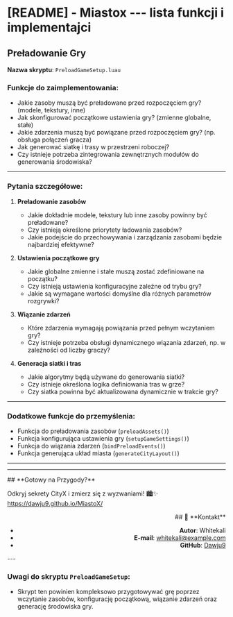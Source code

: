 <!---


 nreee
<div align="center">
  
  <div align="center">
    ---
    <br>
      # 🏙️ **CityX Framework by Whitekali** 🖤🖥️
    <br>
    ---
  </div>
 
  <div align="left"> 
  --- 
    <br>
      [Live status# 🏙️ CityX](https://dawju9.github.io/MiastoX/) 🖤🖥️
    <br>
  ---
    
  </div>
    <div align="left">
      <div class="code">
         ```rs
          🔍 Kluczowe Funkcje
          Modularność i dostępność do ustawień całości gry jak i miasta
          Efektywne Zarządzanie Danymi modelami wielkościami a nawet i logiką samej fizyki
          ```
      ,Code White
      </div>
      <div class="code">
                          ```
        Podstawowe Założenia
        Wczesne ładowanie: Sprawdzanie zależności i obecności kluczowych elementów (modele, dane, tekstury).
        Modularna struktura: Skrypty i elementy podzielone na funkcjonalne grupy.
        Prosty interfejs użytkownika: Nakładające się menu (Start, Pauza, Wyjście).
        Mechanika gry: Sterowanie graczem i podstawowe interakcje.
        Proceduralność: Generowanie budynków w świecie gry na podstawie predefiniowanych danych.
```
      ,Code White
      </div>
  </div>
</div>

<div align="center">
---
<div align="center"># 🏙️ **CityX Framework by Whitekali** 🖤🖥️</div>
---
<br>

---
<div align="left"> 
[Live status# 🏙️ CityX](https://dawju9.github.io/MiastoX/) 🖤🖥️</div>
---
```rs
**🔍 Kluczowe Funkcje**
<div align="left">
Modularność i dostępność do ustawień całości gry jak i miasta
Efektywne Zarządzanie Danymi modelami wielkościami a nawet i logiką samej fizyki
</div>
```
---
---
💡 Wpływ na Informatyzację
---
Efektywność
Innowacja
Skalowalność
---
🌐 Potencjalne Zastosowania
---
Gry Multiplayer
Aplikacje Webowe
Narzędzia Edukacyjne
---
📝 Uwagi
---
Projekt wymaga doświadczenia w środowisku Roblox i Rust.
Dokumentacja obejmuje kluczowe aspekty.
Kluczowe algorytmy oraz struktury są chronione.
---
🎮 Rozpoczęcie Przygody w CityX
🌌 Zanurz się w cybernetycznym świecie!
</div>

---
<div align="left">
## 👤 **Kontakt**

- **Autor**: Whitekali
- **E-mail**: whitekali@example.com
- **GitHub**: [Dawju9](https://github.com/Dawju9)

</div>
---
## **Gotowy na Przygody?**

<div align="left">
Odkryj sekrety CityX i zmierz się z wyzwaniami! 🏙️✨

</div>
</div>
<div align="center">
🏗️ Struktura Projektu
<div align="left">
/cityx-backend: Rust
/cityx-client: Roblox Lua
/cityx-core: Roblox Lua
/cityx-server: Roblox Lua
/cityx-renderer: Rust
/game: Zasoby gry

</div> [miro](https://miro.com/app/board/uXjVKtfWXNY=/?share_link_id=381033713650)

🛠️ Instalacja i Konfiguracja
Zainstaluj Roblox Studio
Skonfiguruj Środowisko Rust
Zarządzanie zależnościami: Wally
Uruchomienie: Skrypt roblox lub scripts/install_packages.sh
🖥️ Główne Komponenty
Backend (Rust)
Frontend (Roblox Lua)
Core (Lua)
Renderer (Rust)
</div>--->

# [README] - Miastox --- lista funkcji i implementajci

## Preładowanie Gry
**Nazwa skryptu**: `PreloadGameSetup.luau`

### Funkcje do zaimplementowania:
- Jakie zasoby muszą być preładowane przed rozpoczęciem gry? (modele, tekstury, inne)
- Jak skonfigurować początkowe ustawienia gry? (zmienne globalne, stałe)
- Jakie zdarzenia muszą być powiązane przed rozpoczęciem gry? (np. obsługa połączeń gracza)
- Jak generować siatkę i trasy w przestrzeni roboczej?
- Czy istnieje potrzeba zintegrowania zewnętrznych modułów do generowania środowiska?

---

### Pytania szczegółowe:
1. **Preładowanie zasobów**
   - Jakie dokładnie modele, tekstury lub inne zasoby powinny być preładowane? 
   - Czy istnieją określone priorytety ładowania zasobów?
   - Jakie podejście do przechowywania i zarządzania zasobami będzie najbardziej efektywne?

2. **Ustawienia początkowe gry**
   - Jakie globalne zmienne i stałe muszą zostać zdefiniowane na początku?
   - Czy istnieją ustawienia konfiguracyjne zależne od trybu gry?
   - Jakie są wymagane wartości domyślne dla różnych parametrów rozgrywki?

3. **Wiązanie zdarzeń**
   - Które zdarzenia wymagają powiązania przed pełnym wczytaniem gry?
   - Czy istnieje potrzeba obsługi dynamicznego wiązania zdarzeń, np. w zależności od liczby graczy?

4. **Generacja siatki i tras**
   - Jakie algorytmy będą używane do generowania siatki?
   - Czy istnieje określona logika definiowania tras w grze?
   - Czy siatka powinna być aktualizowana dynamicznie w trakcie gry?

---

### Dodatkowe funkcje do przemyślenia:
- Funkcja do preładowania zasobów (`preloadAssets()`)
- Funkcja konfigurująca ustawienia gry (`setupGameSettings()`)
- Funkcja do wiązania zdarzeń (`bindPreloadEvents()`)
- Funkcja generująca układ miasta (`generateCityLayout()`)

---

---
<section>
<div align="left">
## **Gotowy na Przygody?**

Odkryj sekrety CityX i zmierz się z wyzwaniami! 🏙️✨
https://dawju9.github.io/MiastoX/
</div>
<div align="right">
## 👤 **Kontakt**

- **Autor**: Whitekali
- **E-mail**: whitekali@example.com
- **GitHub**: [Dawju9](https://github.com/Dawju9)

</div>
</section>
---

### Uwagi do skryptu `PreloadGameSetup`:
- Skrypt ten powinien kompleksowo przygotowywać grę poprzez wczytanie zasobów, konfigurację początkową, wiązanie zdarzeń oraz generację środowiska gry.
